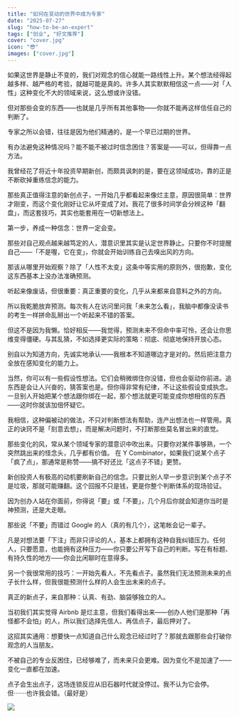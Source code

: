 ```yaml
---
title: "如何在变动的世界中成为专家"
date: "2025-07-27"
slug: "how-to-be-an-expert"
tags: ["创业", "好文推荐"]
cover: "cover.jpg"
icon: "😎"
images: ["cover.jpg"]
---
```

如果这世界是静止不变的，我们对观念的信心就能一路线性上升。某个想法经得起越多样、越严格的考验，就越可能是真的。许多人其实默默相信这一点——对「人性」这种变化不大的领域来说，这么想或许没错。



但对那些会变的东西——也就是几乎所有其他事物——你就不能再这样信任自己的判断了。



专家之所以会错，往往是因为他们精通的，是一个早已过期的世界。



有办法避免这种情况吗？能不能不被过时信念困住？答案是——可以，但得靠一点方法。



我曾经花了将近十年投资早期新创，而颇具讽刺的是，要在这领域成功，靠的正是不断砍掉重练信念的能力。



那些真正值得注意的新创点子，一开始几乎都看起来像烂主意，原因很简单：世界才刚变，而这个变化刚好让它从坏变成了对。我花了很多时间学会分辨这种「翻盘」，而这套技巧，其实也能套用在一切新想法上。



第一步，养成一种信念：世界一定会变。



那些对自己观点越来越笃定的人，潜意识里其实是认定世界静止。只要你不时提醒自己——「不是喔，它在变」，你就会开始训练自己去嗅出风的方向。



那该从哪里开始观察？除了「人性不太变」这条中等实用的原则外，很抱歉，变化这东西基本上没办法准确预测。



听起来像废话，但很重要：真正重要的变化，几乎从来都来自意料之外的方向。



所以我乾脆放弃预测。每次有人在访问里问我「未来怎么看」，我脑中都像没读书的考生一样拼命乱掰出一个听起来不错的答案。



但这不是因为我懒。恰好相反——我觉得，预测未来不但命中率可怜，还会让你思维变得僵硬。与其乱猜，不如选择更实际的策略：彻底、彻底地保持开放心态。



别自以为知道方向，先诚实地承认——我根本不知道哪边才是对的。然后把注意力全放在感知变化的能力上。



当然，你可以有一些假设性想法。它们会稍微绑住你没错，但也会驱动你前进。追东西是会让人兴奋的，猜答案也是。但你得非常有纪律，不让这些假设变成执念。
一旦别人开始把某个想法跟你绑在一起，那个想法就更可能变成你想相信的东西——这时你就该加倍怀疑它。



我相信，这种偏被动的做法，不只对判断想法有帮助，连产出想法也一样管用。真正的诀窍不是「刻意去想」，而是解决问题时，不打断那些莫名冒出来的直觉。



那些变化的风，常从某个领域专家的潜意识中吹出来。只要你对某件事够熟，一个突然跳出来的怪念头，几乎都有价值。
在 Y Combinator，如果我们说某个点子「疯了点」，那通常是称赞——搞不好还比「这点子不错」更赞。



新创投资人有极高的动机要刷新自己的信念。只要比别人早一步意识到某个点子不是垃圾，那就可能赚翻。这个回报不只是钱，更是你整个判断体系的现场验证。



因为创办人站在你面前，你得说「要」或「不要」，几个月后你就会知道你当时是神预测，还是大走眼。



那些说「不要」而错过 Google 的人（真的有几个），这笔帐会记一辈子。



凡是对想法要「下注」而非只评论的人，基本上都拥有这种自我纠错压力。任何人，只要愿意，也能拥有这种压力——你只要公开写下自己的判断。写在有标题、有持久性的地方——你会比闲聊时在意得多。



另一个我很常用的技巧：一开始先看人，不先看点子。虽然我们无法预测未来的点子长什么样，但我很能预测什么样的人会生出未来的点子。



真正的新点子，来自那种：认真、有劲、脑袋够独立的人。



当初我们其实觉得 Airbnb 是烂主意，但我们看得出来——创办人他们是那种「再怪都不会怕」的人，所以我们选择先信人、再信点子，最后押对了。



这招其实通用：想要快一点知道自己什么观念已经过时了？那就去跟那些会打破你观念的人当朋友。



不被自己的专业反困住，已经够难了，而未来只会更难。因为变化不是加速了——变化一直都在加速。



点子会生出点子，这场连锁反应从旧石器时代就没停过。我不认为它会停。
但⋯⋯也许我会错。（最好是）




![](https://prod-files-secure.s3.us-west-2.amazonaws.com/112d0858-5090-4d34-a606-b75eb8d65fd2/46476355-9cf3-4e99-9b7a-3531bc426380/1000202064.png?X-Amz-Algorithm=AWS4-HMAC-SHA256&X-Amz-Content-Sha256=UNSIGNED-PAYLOAD&X-Amz-Credential=ASIAZI2LB466ROPGQIQG%2F20250808%2Fus-west-2%2Fs3%2Faws4_request&X-Amz-Date=20250808T184709Z&X-Amz-Expires=3600&X-Amz-Security-Token=IQoJb3JpZ2luX2VjEHIaCXVzLXdlc3QtMiJHMEUCIFQ%2FazVb8SOjPxzpeAM1xDNuuBEahYTy7EB4TNCJt4l7AiEAyPFvxdGThwcmM5YYDlRMkdeXGUpVWDJv3KJrZgncK%2BsqiAQIq%2F%2F%2F%2F%2F%2F%2F%2F%2F%2F%2FARAAGgw2Mzc0MjMxODM4MDUiDLJmRplam7egGmViBircA7nDHm%2Bc3NMLQDnaROCBznEehZAL4qEEqVfwJJa8Y6r14rQGs8VRiwG2wVpac%2BCbyEzeILdMHal89naqX0R3jzKTEznS5%2FS%2FYWU4PCXjD95aV%2BuEhDWPkTRb4MPoc1BW%2FtqMQKlGV%2FzcKu%2Fw2ZL59NlSBujOQkDxxNNhHc9usQXCxK1zk0IKtznf8blfrpZcwF6BB%2FVSMzv1xe8eAz67Trj2rCyrxKKbbRXR%2BBf%2BqMTlqG0%2BZOcuK%2Bn0P5lpOTbRYmA22%2F0hPDOMWCsW%2FzlXpPrspzR6noN%2FD%2BYDk4qYJduhJifcKFNc%2F7BqB1SbejV%2BN7AlAxiW2fhJ%2ByN3MEjlJugMchSLo9Pam9Fp0xwrFrPnPGgje7bW6mJDmNguzYfhWl8m%2FpMWDuofy5f5OD65lxUNynhNqtwraTwNQ9F%2Fmv4Mk3RMYU54OD%2BBxG%2BnnMxnx1rLof31bC5w5WWeiFviCWkWXhl9lv4ZXXBi8h66ol1orhS6e%2BYbdxWdQzQWS1sUtvI%2FzXAaEU39TEFoeeQLQPkumA%2BbbLsCTdNmD3US%2BiAQli%2FLSPQzurJ1yc%2FSriQ9Hv8l%2BS7otck13wTGqF9POR9NdftJLtWjO552jQzYPAF%2FOlKUysEWWNVaGb3CMMT22MQGOqUBEu85OCm5x0BR%2FkpdmC62%2B0Q7FEiqcg6usNcx234tyd3%2F4HcS0ujyX9Y0o36p6RrEk5TR7VSHEphb6DA9CQAA1mEe6%2BAjG%2FEDvPBfinCqBZ%2BXaLoqfS16i5gf54Iw8XN5Vy7d9vtL6FnmlQMGmRWztfHRF7ubXPHODS0CeMBSyJL7XXBNAs1OQW5VPkXwJ%2FP7xZvcdNVAM46KZ1xJKcfFbVC%2BrfOO&X-Amz-Signature=01eb56f03671bfc9d1882952a0c2f8b64a7ef61e8ad6faf603967f0ade74fe5e&X-Amz-SignedHeaders=host&x-amz-checksum-mode=ENABLED&x-id=GetObject)

